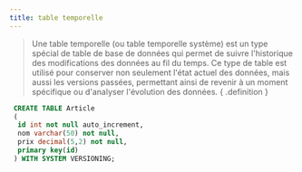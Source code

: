 ```yaml
---
title: table temporelle
---
```


> Une table temporelle (ou table temporelle système) est un type spécial de table de base de données qui permet de suivre l'historique des modifications des données au fil du temps. Ce type de table est utilisé pour conserver non seulement l'état actuel des données, mais aussi les versions passées, permettant ainsi de revenir à un moment spécifique ou d'analyser l'évolution des données.
{ .definition }

```sql
 CREATE TABLE Article
 (
  id int not null auto_increment,
  nom varchar(50) not null,
  prix decimal(5,2) not null,
  primary key(id)
 ) WITH SYSTEM VERSIONING;
 ```
